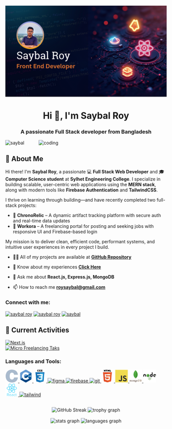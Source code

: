 ![Banner](https://github.com/Saybal/Saybal/blob/main/Banner.png)
<h1 align="center">Hi 👋, I'm Saybal Roy</h1>
<h3 align="center">A passionate Full Stack developer from Bangladesh</h3>


<img align="right" src="https://i.ibb.co/kgjJLmTC/Coding-Pixel-Jeff.gif" alt="coding" width="400px">

<p align="left"> <img src="https://komarev.com/ghpvc/?username=saybal&label=Profile%20views&color=0e75b6&style=flat" alt="saybal" /> </p>

## 👋 About Me

Hi there! I'm **Saybal Roy**, a passionate 💻 **Full Stack Web Developer** and 🎓 **Computer Science student** at **Sylhet Engineering College**. I specialize in building scalable, user-centric web applications using the **MERN stack**, along with modern tools like **Firebase Authentication** and **TailwindCSS**.

I thrive on learning through building—and have recently completed two full-stack projects:

- 🔹 **ChronoRelic** – A dynamic artifact tracking platform with secure auth and real-time data updates  
- 🔹 **Workora** – A freelancing portal for posting and seeking jobs with responsive UI and Firebase-based login

My mission is to deliver clean, efficient code, performant systems, and intuitive user experiences in every project I build.


- 👨‍💻 All of my projects are available at <a href="https://github.com/Saybal/Programming-Hero/tree/main/JavaScript/React%20JS"><strong>GitHub Repository</strong></a>

- 📄 Know about my experiences <a href="https://1drv.ms/b/c/8e0d82e59dd86375/EaQ_NzcvhcNBsuVGxCpWLIoB6tZBI2z4idtVQpreopZFIg?e=QQnlLE"><strong>Click Here</strong></a>

- 💬 Ask me about **React.js, Express.js, MongoDB**

- 📫 How to reach me **roysaybal@gmail.com**

<h3 align="left">Connect with me:</h3>
<p align="left">
<a href="https://www.linkedin.com/in/saybal-roy-56a250361/" target="blank"><img align="center" src="https://raw.githubusercontent.com/rahuldkjain/github-profile-readme-generator/master/src/images/icons/Social/linked-in-alt.svg" alt="saybal roy" height="30" width="40" /></a>
<a href="https://www.facebook.com/saybal.roy/" target="blank"><img align="center" src="https://raw.githubusercontent.com/rahuldkjain/github-profile-readme-generator/master/src/images/icons/Social/facebook.svg" alt="saybal roy" height="30" width="40" /></a>
<a href="https://codeforces.com/profile/Saybal" target="blank"><img align="center" src="https://raw.githubusercontent.com/rahuldkjain/github-profile-readme-generator/master/src/images/icons/Social/codeforces.svg" alt="saybal" height="30" width="40" /></a>
</p>

## 🌟 Current Activities

[![Next.js](https://img.shields.io/badge/Exploring-Next.js-blueviolet?style=for-the-badge&logo=next.js)](#)  
[![Micro Freelancing Taks](https://img.shields.io/badge/Working_on-Micro_Freelancing_Tasks_Website-green?style=for-the-badge&logo=world&logoColor=white)](#)


<h3 align="left">Languages and Tools:</h3>
<p align="left"> <a href="https://www.cprogramming.com/" target="_blank" rel="noreferrer"> <img src="https://raw.githubusercontent.com/devicons/devicon/master/icons/c/c-original.svg" alt="c" width="40" height="40"/> </a> <a href="https://www.w3schools.com/cpp/" target="_blank" rel="noreferrer"> <img src="https://raw.githubusercontent.com/devicons/devicon/master/icons/cplusplus/cplusplus-original.svg" alt="cplusplus" width="40" height="40"/> </a> <a href="https://www.w3schools.com/css/" target="_blank" rel="noreferrer"> <img src="https://raw.githubusercontent.com/devicons/devicon/master/icons/css3/css3-original-wordmark.svg" alt="css3" width="40" height="40"/> </a> <a href="https://www.figma.com/" target="_blank" rel="noreferrer"> <img src="https://www.vectorlogo.zone/logos/figma/figma-icon.svg" alt="figma" width="40" height="40"/> </a> <a href="https://firebase.google.com/" target="_blank" rel="noreferrer"> <img src="https://www.vectorlogo.zone/logos/firebase/firebase-icon.svg" alt="firebase" width="40" height="40"/> </a> <a href="https://git-scm.com/" target="_blank" rel="noreferrer"> <img src="https://www.vectorlogo.zone/logos/git-scm/git-scm-icon.svg" alt="git" width="40" height="40"/> </a> <a href="https://www.w3.org/html/" target="_blank" rel="noreferrer"> <img src="https://raw.githubusercontent.com/devicons/devicon/master/icons/html5/html5-original-wordmark.svg" alt="html5" width="40" height="40"/> </a> <a href="https://developer.mozilla.org/en-US/docs/Web/JavaScript" target="_blank" rel="noreferrer"> <img src="https://raw.githubusercontent.com/devicons/devicon/master/icons/javascript/javascript-original.svg" alt="javascript" width="40" height="40"/> </a> <a href="https://www.mongodb.com/" target="_blank" rel="noreferrer"> <img src="https://raw.githubusercontent.com/devicons/devicon/master/icons/mongodb/mongodb-original-wordmark.svg" alt="mongodb" width="40" height="40"/> </a> <a href="https://nodejs.org" target="_blank" rel="noreferrer"> <img src="https://raw.githubusercontent.com/devicons/devicon/master/icons/nodejs/nodejs-original-wordmark.svg" alt="nodejs" width="40" height="40"/> </a> <a href="https://reactjs.org/" target="_blank" rel="noreferrer"> <img src="https://raw.githubusercontent.com/devicons/devicon/master/icons/react/react-original-wordmark.svg" alt="react" width="40" height="40"/> </a> <a href="https://tailwindcss.com/" target="_blank" rel="noreferrer"> <img src="https://www.vectorlogo.zone/logos/tailwindcss/tailwindcss-icon.svg" alt="tailwind" width="40" height="40"/> </a> </p>

<br>

<div align="center">
  <img src="https://streak-stats.demolab.com/?user=Saybal&theme=dracula&hide_border=false" alt="GitHub Streak" />

  <img src="https://github-profile-trophy.vercel.app?username=Saybal&theme=dracula&column=-1&row=1&margin-w=8&margin-h=8&no-bg=false&no-frame=false&order=4" height="150" alt="trophy graph"  />
</div>

<br>

<div align="center">
  <img src="https://github-readme-stats.vercel.app/api?username=Saybal&hide_title=false&hide_rank=false&show_icons=true&include_all_commits=true&count_private=true&disable_animations=false&theme=dracula&locale=en&hide_border=false" height="150" alt="stats graph" />
  <img src="https://github-readme-stats.vercel.app/api/top-langs?username=Saybal&locale=en&hide_title=false&layout=compact&card_width=320&langs_count=5&theme=dracula&hide_border=false" height="150" alt="languages graph" />
</div>


